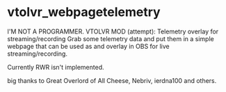 # vtolvr_webpagetelemetry
I'M NOT A PROGRAMMER.
VTOLVR MOD (attempt): Telemetry overlay for streaming/recording
Grab some telemetry data and put them in a simple webpage that can be used as and overlay in OBS for live streaming/recording. 

Currently RWR isn't implemented.

big thanks to Great Overlord of All Cheese, Nebriv, ierdna100 and others. 
